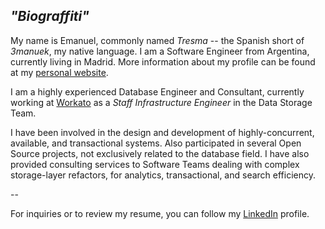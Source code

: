 ## _"Biograffiti"_

My name is Emanuel, commonly named _Tresma_ -- the Spanish short of _3manuek_, my native language. I am a Software Engineer from Argentina, currently living in Madrid. More information about my profile can be found at my [personal website](https://tr3s.ma).

I am a highly experienced Database Engineer and Consultant, currently working at [Workato](https://workato.com) as a _Staff Infrastructure Engineer_ in the Data Storage Team.

I have been involved in the design and development of highly-concurrent, available, and transactional systems. Also participated in several Open Source projects, not exclusively related to the database field. I have also provided consulting services to Software Teams dealing with complex storage-layer refactors, for analytics, transactional, and search efficiency.


-- 

For inquiries or to review my resume, you can follow my [LinkedIn](https://www.linkedin.com/in/ecbcbcb/) profile.



